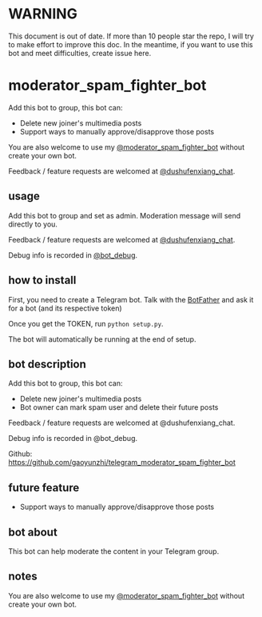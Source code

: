 # WARNING

This document is out of date. If more than 10 people star the repo, I will try to make effort to improve this doc. In the meantime, if you want to use this bot and meet difficulties, create issue here.

# moderator_spam_fighter_bot

Add this bot to group, this bot can:
* Delete new joiner's multimedia posts
* Support ways to manually approve/disapprove those posts

You are also welcome to use my [@moderator_spam_fighter_bot](https://t.me/moderator_spam_fighter_bot) without create your own bot.

Feedback / feature requests are welcomed at [@dushufenxiang_chat](https://t.me/dushufenxiang_chat).

## usage

Add this bot to group and set as admin. Moderation message will send directly to you.

Feedback / feature requests are welcomed at [@dushufenxiang_chat](https://t.me/dushufenxiang_chat).

Debug info is recorded in [@bot_debug](https://t.me/bot_debug).


## how to install

First, you need to create a Telegram bot. Talk with the [BotFather](https://t.me/botfather) and ask it for a bot (and its respective token)

Once you get the TOKEN, run `python setup.py`.

The bot will automatically be running at the end of setup.

## bot description

Add this bot to group, this bot can:

* Delete new joiner's multimedia posts
* Bot owner can mark spam user and delete their future posts

Feedback / feature requests are welcomed at @dushufenxiang_chat.

Debug info is recorded in @bot_debug.

Github: https://github.com/gaoyunzhi/telegram_moderator_spam_fighter_bot

## future feature

* Support ways to manually approve/disapprove those posts 

## bot about 

This bot can help moderate the content in your Telegram group.

## notes

You are also welcome to use my [@moderator_spam_fighter_bot](https://t.me/moderator_spam_fighter_bot) without create your own bot.